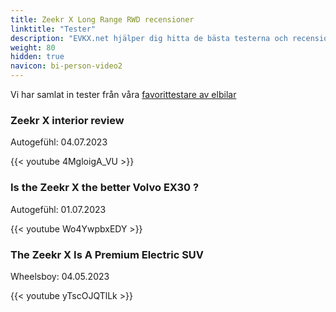 ```yaml
---
title: Zeekr X Long Range RWD recensioner
linktitle: "Tester"
description: "EVKX.net hjälper dig hitta de bästa testerna och recensionerna av denna modell."
weight: 80
hidden: true
navicon: bi-person-video2
---
```

Vi har samlat in tester från våra [favorittestare av elbilar](../../../../../guides/evreviewers/)

<div class="container text-center shadow p-2 pe-4 mb-5 bg-body-tertiary rounded border">
<h3>Zeekr X interior review</h3>
<p>Autogefühl: 04.07.2023</p>

{{< youtube 4MgloigA_VU >}}

</div>
<div class="container text-center shadow p-2 pe-4 mb-5 bg-body-tertiary rounded border">
<h3>Is the Zeekr X the better Volvo EX30 ?</h3>
<p>Autogefühl: 01.07.2023</p>

{{< youtube Wo4YwpbxEDY >}}

</div>
<div class="container text-center shadow p-2 pe-4 mb-5 bg-body-tertiary rounded border">
<h3>The Zeekr X Is A Premium Electric SUV</h3>
<p>Wheelsboy: 04.05.2023</p>

{{< youtube yTscOJQTlLk >}}

</div>
